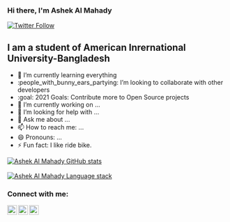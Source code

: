 ### Hi there, I'm Ashek Al Mahady


[![Twitter Follow](https://img.shields.io/twitter/follow/AshekMahady?color=1DA1F2&logo=twitter&style=for-the-badge)](https://twitter.com/AshekMahady)

## I am a student of American Inrernational University-Bangladesh

- :seedling: I’m currently learning everything
- :people_with_bunny_ears_partying: I’m looking to collaborate with other developers
- :goal: 2021 Goals: Contribute more to Open Source projects
- :telescope: I’m currently working on ...
- :thinking: I’m looking for help with ...
- :speech_balloon: Ask me about ...
- :mailbox: How to reach me: ...
- :smile: Pronouns: ...
- :zap: Fun fact: I like ride bike.

[![ Ashek Al Mahady GitHub stats](https://github-readme-stats.vercel.app/api?username=Mahady-95&show_icons=true&theme=radical)](https://github.com/Mahady-95)
<br><br>
[![ Ashek Al Mahady Language stack](https://github-readme-stats.vercel.app/api/top-langs/?username=Mahady-95&theme=dark&layout=compact)](https://github.com/Mahady-95)

### Connect with me:


[<img align="left" alt="codeSTACKr | Twitter" width="22px" src="https://cdn.jsdelivr.net/npm/simple-icons@v3/icons/twitter.svg" />][twitter]
[<img align="left" alt="codeSTACKr | LinkedIn" width="22px" src="https://cdn.jsdelivr.net/npm/simple-icons@v3/icons/linkedin.svg" />][linkedin]
[<img align="left" alt="codeSTACKr | Instagram" width="22px" src="https://cdn.jsdelivr.net/npm/simple-icons@v3/icons/instagram.svg" />][instagram]

<br />
<br />

[twitter]: https://twitter.com/AshekMahady
[instagram]: https://www.instagram.com/ashek_al_mahady/
[linkedin]: https://www.linkedin.com/in/ashek-al-mahady-942366167/

